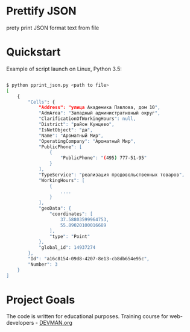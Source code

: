 # Prettify JSON

prety print JSON format text from file

# Quickstart


Example of script launch on Linux, Python 3.5:

```bash

$ python pprint_json.py <path to file>
[
    {
        "Cells": {
            "Address": "улица Академика Павлова, дом 10",
            "AdmArea": "Западный административный округ",
            "ClarificationOfWorkingHours": null,
            "District": "район Кунцево",
            "IsNetObject": "да",
            "Name": "Ароматный Мир",
            "OperatingCompany": "Ароматный Мир",
            "PublicPhone": [
                {
                    "PublicPhone": "(495) 777-51-95"
                }
            ],
            "TypeService": "реализация продовольственных товаров",
            "WorkingHours": [
                {
                    ....
                }
            ],
            "geoData": {
                "coordinates": [
                    37.58803599964753,
                    55.89020100016689
                ],
                "type": "Point"
            },
            "global_id": 14937274
        },
        "Id": "a16c8154-09d8-4207-8e13-cb8db654e95c",
        "Number": 3
    }
]

```

# Project Goals

The code is written for educational purposes. Training course for web-developers - [DEVMAN.org](https://devman.org)
